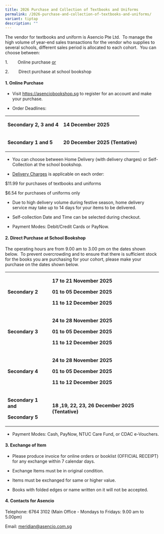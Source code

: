 ```yaml
---
title: 2026 Purchase and Collection of Textbooks and Uniforms
permalink: /2026-purchase-and-collection-of-textbooks-and-uniforms/
variant: tiptap
description: ""
---
```

<p>The vendor for textbooks and uniform is Asencio Pte Ltd.&nbsp; To manage
the high volume of year-end sales transactions for the vendor who supplies
to several schools, different sales period is allocated to each cohort.&nbsp;
You can choose between:</p>
<p>1.&nbsp;&nbsp;&nbsp;&nbsp;&nbsp;&nbsp;&nbsp; Online purchase&nbsp;<u>or</u>
</p>
<p>2.&nbsp;&nbsp;&nbsp;&nbsp;&nbsp;&nbsp;&nbsp; Direct purchase at school
bookshop</p>
<h4>1. Online Purchase</h4>
<ul data-tight="true" class="tight">
<li>
<p>Visit&nbsp;<a href="https://asenciobookshop.sg" rel="noopener nofollow" target="_blank">https://asenciobookshop.sg</a>&nbsp;to
register for an account and make your purchase.</p>
</li>
<li>
<p>Order Deadlines:</p>
</li>
</ul>
<table style="minWidth: 50px">
<colgroup>
<col>
<col>
</colgroup>
<tbody>
<tr>
<td rowspan="1" colspan="1">
<p><strong>Secondary 2, 3 and 4</strong>
</p>
</td>
<td rowspan="1" colspan="1">
<p><strong>14 December 2025</strong>
</p>
</td>
</tr>
<tr>
<td rowspan="1" colspan="1">
<p><strong>Secondary 1 and 5</strong>
</p>
</td>
<td rowspan="1" colspan="1">
<p><strong>20 December 2025 (Tentative)</strong>
</p>
</td>
</tr>
</tbody>
</table>
<ul data-tight="true" class="tight">
<li>
<p>You can choose between Home Delivery (with delivery charges) or Self-Collection
at the school bookshop.</p>
</li>
<li>
<p><u>Delivery Charges</u>&nbsp;is applicable on each order:</p>
</li>
</ul>
<p>$11.99 for purchases of textbooks and uniforms</p>
<p>$6.54 for purchases of uniforms only</p>
<ul data-tight="true" class="tight">
<li>
<p>Due to high delivery volume during festive season, home delivery service
may take up to&nbsp;14 days for your items to be delivered. &nbsp;&nbsp;</p>
</li>
<li>
<p>Self-collection Date and Time can be selected during checkout.</p>
</li>
<li>
<p>Payment Modes: Debit/Credit Cards or PayNow.</p>
</li>
</ul>
<p></p>
<h4>2. Direct Purchase at School Bookshop</h4>
<p>The operating hours are from 9.00 am to 3.00 pm on the dates shown below.&nbsp;
To prevent overcrowding and to ensure that there is sufficient stock for
the books you are purchasing for your cohort, please make your purchase
on the dates shown below.</p>
<table style="minWidth: 50px">
<colgroup>
<col>
<col>
</colgroup>
<tbody>
<tr>
<td rowspan="1" colspan="1">
<p><strong>Secondary 2</strong>
</p>
</td>
<td rowspan="1" colspan="1">
<p><strong>17 to 21 November 2025</strong>
</p>
<p><strong>01 to 05 December 2025</strong>
</p>
<p><strong>11 to 12 December 2025</strong>
</p>
</td>
</tr>
<tr>
<td rowspan="1" colspan="1">
<p><strong>Secondary 3</strong>
</p>
</td>
<td rowspan="1" colspan="1">
<p><strong>24 to 28 November 2025</strong>
</p>
<p><strong>01 to 05 December 2025</strong>
</p>
<p><strong>11 to 12 December 2025</strong>
</p>
</td>
</tr>
<tr>
<td rowspan="1" colspan="1">
<p><strong>Secondary 4</strong>
</p>
</td>
<td rowspan="1" colspan="1">
<p><strong>24 to 28 November 2025</strong>
</p>
<p><strong>01 to 05 December 2025</strong>
</p>
<p><strong>11 to 12 December 2025</strong>
</p>
</td>
</tr>
<tr>
<td rowspan="1" colspan="1">
<p><strong>Secondary 1 and</strong>
</p>
<p><strong>Secondary 5</strong>
</p>
</td>
<td rowspan="1" colspan="1">
<p><strong>18 ,19, 22, 23, 26 December 2025 (Tentative)</strong>
</p>
</td>
</tr>
</tbody>
</table>
<ul data-tight="true" class="tight">
<li>
<p>Payment Modes: Cash, PayNow, NTUC Care Fund, or CDAC e-Vouchers.</p>
</li>
</ul>
<p></p>
<h4>3. Exchange of Item</h4>
<ul data-tight="true" class="tight">
<li>
<p>Please produce invoice for online orders or booklist (OFFICIAL RECEIPT)
for any exchange within 7 calendar days.</p>
</li>
<li>
<p>Exchange Items must be in original condition.</p>
</li>
<li>
<p>Items must be exchanged for same or higher value.</p>
</li>
<li>
<p>Books with folded edges or name written on it will not be accepted.</p>
<p></p>
</li>
</ul>
<h4>4. Contacts for Asencio&nbsp;&nbsp;&nbsp;</h4>
<p>Telephone: 6764 3102 (Main Office - Mondays to Fridays: 9.00 am to 5.00pm)&nbsp;&nbsp;&nbsp;&nbsp;&nbsp;&nbsp;&nbsp;</p>
<p>Email:&nbsp;<a href="" rel="noopener nofollow" target="_blank">meridian@asencio.com.sg</a>
</p>
<p>&nbsp;</p>